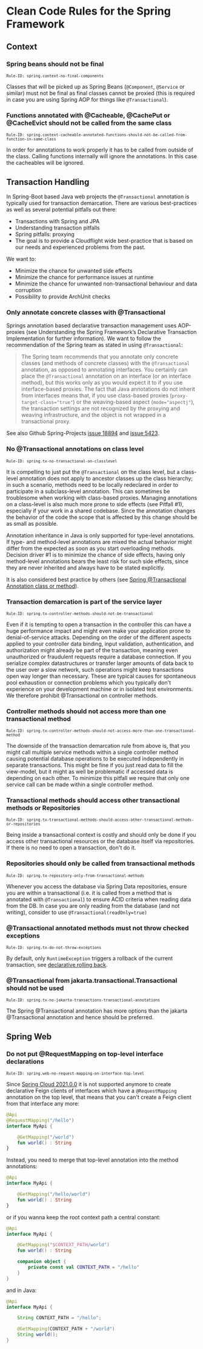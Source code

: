 # Clean Code Rules for the Spring Framework

## Context

<a id="context-no-final-components"></a>
### Spring beans should not be final
<sup>`Rule-ID: spring.context-no-final-components`</sup>

Classes that will be picked up as Spring Beans (`@Component`, `@Service` or similar) must not be final as final
classes cannot be proxied (this is required in case you are using Spring AOP for things like `@Transactional`).

<a id="context-cacheable-annotated-functions-should-not-be-called-from-function-in-same-class"></a>
### Functions annotated with @Cacheable, @CachePut or @CacheEvict should not be called from the same class
<sup>`Rule-ID: spring.context-cacheable-annotated-functions-should-not-be-called-from-function-in-same-class`</sup>

In order for annotations to work properly it has to be called from outside of the class.
Calling functions internally will ignore the annotations. In this case the cacheables will be ignored.

## Transaction Handling

In Spring-Boot based Java web projects the `@Transactional` annotation is typically used for transaction demarcation.
There are various best-practices as well as several potential pitfalls out there:

- Transactions with Spring and JPA
- Understanding transaction pitfalls
- Spring pitfalls: proxying
- The goal is to provide a Cloudflight wide best-practice that is based on our needs and experienced problems from the past.

We want to:

- Minimize the chance for unwanted side effects
- Minimize the chance for performance issues at runtime
- Minimize the chance for unwanted non-transactional behaviour and data corruption
- Possibility to provide ArchUnit checks

### Only annotate concrete classes with @Transactional

Springs annotation based declarative transaction management uses AOP-proxies (see Understanding the Spring Framework’s
Declarative Transaction Implementation for further information). We want to follow the recommendation of the Spring
team as stated in using `@Transactional`:

> The Spring team recommends that you annotate only concrete classes (and methods of concrete classes) with the `@Transactional`
> annotation, as opposed to annotating interfaces. You certainly can place the `@Transactional` annotation on an interface
> (or an interface method), but this works only as you would expect it to if you use interface-based proxies.
> The fact that Java annotations do not inherit from interfaces means that, if you use class-based proxies
> (`proxy-target-class="true"`) or the weaving-based aspect (`mode="aspectj"`), the transaction settings are not
> recognized by the proxying and weaving infrastructure, and the object is not wrapped in a transactional proxy.


See also Github Spring-Projects [issue 18894](https://github.com/spring-projects/spring-framework/issues/18894)
and [issue 5423](https://github.com/spring-projects/spring-boot/issues/5423).

<a id="tx-no-transactional-on-classlevel"></a>
### No @Transactional annotations on class level
<sup>`Rule-ID: spring.tx-no-transactional-on-classlevel`</sup>

It is compelling to just put the `@Transactional` on the class level, but a class-level annotation does not apply to
ancestor classes up the class hierarchy; in such a scenario, methods need to be locally redeclared in order to participate
in a subclass-level annotation. This can sometimes be troublesome when working with class-based proxies. Managing annotations
on a class-level is also much more prone to side effects (see Pitfall #1), especially if your work in a shared codebase.
Since the annotation changes the behavior of the code the scope that is affected by this change should be as small as possible.

Annotation inheritance in Java is only supported for type-level annotations. If type- and method-level annotations are
mixed the actual behavior might differ from the expected as soon as you start overloading methods.
Decision driver #1 is to minimize the chance of side effects, having only method-level annotations bears the least
risk for such side effects, since they are never inherited and always have to be stated explicitly.

It is also considered best practice by others
(see [Spring @Transactional Annotation class or method](https://stackoverflow.com/questions/29027788/spring-transactional-annotation-class-or-method)).

<a id="tx-controller-methods-should-not-be-transactional"></a>
### Transaction demarcation is part of the service layer
<sup>`Rule-ID: spring.tx-controller-methods-should-not-be-transactional`</sup>

Even if it is tempting to open a transaction in the controller this can have a huge performance impact and might
even make your application prone to denial-of-service attacks. Depending on the order of the different aspects applied
to your controller data binding, input validation, authentication, and authorization might already be part of the
transaction, meaning even unauthorized or fraudulent requests require a database connection. If you serialize
complex datastructures or transfer larger amounts of data back to the user over a slow network, such
operations might keep transactions open way longer than necessary. These are typical causes for
spontaneous pool exhaustion or connection problems which you typically don't experience on your development
machine or in isolated test environments. We therefore prohibit @Transactional on controller methods.

<a id="tx-controller-methods-should-not-access-more-than-one-transactional-method"></a>
### Controller methods should not access more than one transactional method
<sup>`Rule-ID: spring.tx-controller-methods-should-not-access-more-than-one-transactional-method`</sup>

The downside of the transaction demarcation rule from above is, that you might call multiple service methods within a single controller method causing
potential database operations to be executed independently in separate transactions. This might be fine if you
just read data to fill the view-model, but it might as well be problematic if accessed data is
depending on each other. To minimize this pitfall we require that only one service call can be made within a
single controller method.

<a id="tx-transactional-methods-should-access-other-transactional-methods-or-repositories"></a>
### Transactional methods should access other transactional methods or Repositories
<sup>`Rule-ID: spring.tx-transactional-methods-should-access-other-transactional-methods-or-repositories`</sup>

Being inside a transactional context is costly and should only be done if you access other transactional resources
or the database itself via repositories. If there is no need to open a transaction, don't do it.

<a id="tx-repository-only-from-transactional-methods"></a>
### Repositories should only be called from transactional methods
<sup>`Rule-ID: spring.tx-repository-only-from-transactional-methods`</sup>

Whenever you access the database via Spring Data repositories, ensure you are within a transactional (i.e. it is called
from a method that is annotated with `@Transactional`) to ensure ACID criteria when reading data from the DB. In case
you are only reading from the database (and not writing), consider to use `@Transactional(readOnly=true)`

<a id="tx-do-not-throw-exceptions"></a>
### @Transactional annotated methods must not throw checked exceptions
<sup>`Rule-ID: spring.tx-do-not-throw-exceptions`</sup>

By default, only `RuntimeException` triggers a rollback of the current transaction, see
[declarative rolling back](https://docs.spring.io/spring-framework/docs/current/reference/html/data-access.html#transaction-declarative-rolling-back).

<a id="tx-no-jakarta-transactions-transactional-annotations"></a>
### @Transactional from jakarta.transactional.Transactional should not be used
<sup>`Rule-ID: spring.tx-no-jakarta-transactions-transactional-annotations`</sup>

The Spring @Transactional annotation has more options than the jakarta @Transactional annotation and hence should be preferred.

## Spring Web

<a id="web-no-request-mapping-on-interface-top-level"></a>
### Do not put @RequestMapping on top-level interface declarations
<sup>`Rule-ID: spring.web-no-request-mapping-on-interface-top-level`</sup>

Since [Spring Cloud 2021.0.0](https://github.com/spring-cloud/spring-cloud-openfeign/commit/d6783a6f1ec8dd08fafe76ecd072913d4e6f66b9#diff-4a0384ff3e4b36193d99940fe6fbcacf9d50cfa650bddf9c40c8fe064c9c0131) it is not supported anymore to create declarative Feign clients of interfaces which
have a `@RequestMapping` annotation on the top level, that means that you can't create a Feign client from that interface any more:

````kotlin
@Api
@RequestMapping("/hello")
interface MyApi {

    @GetMapping("/world")
    fun world() : String
}
````

Instead, you need to merge that top-level annotation into the method annotations:

````kotlin
@Api
interface MyApi {

    @GetMapping("/hello/world")
    fun world() : String
}
````

or if you wanna keep the root context path a central constant:

````kotlin
@Api
interface MyApi {

    @GetMapping("$CONTEXT_PATH/world")
    fun world() : String

    companion object {
        private const val CONTEXT_PATH = "/hello"
    }
}
````

and in Java:

````java
@Api
interface MyApi {

    String CONTEXT_PATH = "/hello";

    @GetMapping(CONTEXT_PATH + "/world")
    String world();
}
````